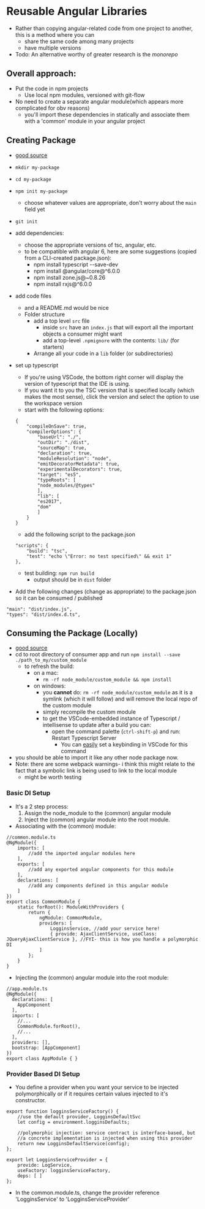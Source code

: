 Reusable Angular Libraries
===========================

- Rather than copying angular-related code from one project to another, this is a method where you can
    - share the same code among many projects
    - have multiple versions
- Todo: An alternative worthy of greater research is the *monorepo*

## Overall approach: 
- Put the code in npm projects  
    - Use local npm modules, versioned with git-flow
- No need to create a separate angular module(which appears more complicated for obv reasons)
    - you'll import these dependencies in statically and associate them with a 'common' module in your angular project
            
## Creating Package
- [good source](https://www.twilio.com/blog/2017/06/writing-a-node-module-in-typescript.html)
- `mkdir my-package`
- `cd my-package`
- `npm init my-package`
    - choose whatever values are appropriate, don't worry about the `main` field yet
- `git init`
- add dependencies:
    - choose the appropriate versions of tsc, angular, etc.
    - to be compatible with angular 6, here are some suggestions (copied from a CLI-created package.json):
        - npm install typescript --save-dev
        - npm install @angular/core@^6.0.0
        - npm install zone.js@~0.8.26
        - npm install rxjs@^6.0.0
- add code files
    - and a README.md would be nice
    - Folder structure
        - add a top level `src` file
            - inside `src` have an `index.js` that will export all the important objects a consumer might want        
            - add a top-level `.npmignore` with the contents: `lib/` (for starters)
        - Arrange all your code in a `lib` folder (or subdirectories)
- set up typescript
    - If you're using VSCode, the bottom right corner will display the version of typescript that the IDE is using.
    - If you want it to you the TSC version that is specified locally (which makes the most sense), click the version and select the option to use the workspace version
    - start with the following options:
    
    ```(json)
    {
        "compileOnSave": true,
        "compilerOptions": {
            "baseUrl": "./",
            "outDir": "./dist",
            "sourceMap": true,
            "declaration": true,
            "moduleResolution": "node",
            "emitDecoratorMetadata": true,
            "experimentalDecorators": true,
            "target": "es5",
            "typeRoots": [
            "node_modules/@types"
            ],
            "lib": [
            "es2017",
            "dom"
            ]
        }
    }
    ```

    - add the following script to the package.json

    ```(json)
    "scripts": {
        "build": "tsc",
        "test": "echo \"Error: no test specified\" && exit 1"
    },
    ```

    - test building: `npm run build`
        - output should be in `dist` folder


- Add the following changes (change as appropriate) to the package.json so it can be consumed / published 

```(json)
"main": "dist/index.js",
"types": "dist/index.d.ts",
```

## Consuming the Package (Locally)
- [good source](https://medium.com/@arnaudrinquin/build-modular-application-with-npm-local-modules-dfc5ff047bcc)
- cd to root directory of consumer app and run `npm install --save ./path_to_my/custom_module`
    - to refresh the build:
        - on a mac:
            - `rm -rf node_module/custom_module && npm install`
        - on windows:
            - you **cannot** do: `rm -rf node_module/custom_module` as it is a symlink (which it will follow) and will remove the local repo of the custom module
            - simply recompile the custom module
            - to get the VSCode-embedded instance of Typescript / intellisense to update after a build you can:
                - open the command palette (`ctrl-shift-p`) and run: Restart Typescript Server
                    - You can [easily](https://stackoverflow.com/questions/48387873/visual-studio-code-how-to-add-a-keybinding-for-a-command-palette-entry) set a keybinding in VSCode for this command
- you should be able to import it like any other node package now.
- Note: there are some webpack warnings- i think this might relate to the fact that a symbolic link is being used to link to the local module
    - might be worth testing

### Basic DI Setup
- It's a 2 step process:
    1. Assign the node_module to the (common) angular module
    2. Inject the (common) angular module into the root module.
- Associating with the (common) module:

```(typescript)
//common.module.ts
@NgModule({
    imports: [
        //add the imported angular modules here
    ],
    exports: [        
        //add any exported angular components for this module
    ],
    declarations: [
        //add any components defined in this angular module
    ]
})
export class CommonModule {
    static forRoot(): ModuleWithProviders {
        return {
            ngModule: CommonModule,                     
            providers: [
                LogginsService, //add your service here!
                { provide: AjaxClientService, useClass: JQueryAjaxClientService }, //FYI- this is how you handle a polymorphic DI
            ]
        };
    }
}
```

- Injecting the (common) angular module into the root module:

```(typescript)
//app.module.ts
@NgModule({
  declarations: [
    AppComponent
  ],
  imports: [
    //...
    CommonModule.forRoot(),
    //...
  ],
  providers: [],
  bootstrap: [AppComponent]
})
export class AppModule { }
```

### Provider Based DI Setup
- You define a provider when you want your service to be injected polymorphically or if it requires certain values injected to it's constructor.

```(typescript)    
export function logginsServiceFactory() {    
    //use the default provider, LogginsDefaultSvc
    let config = environment.logginsDefaults;

    //polymorphic injection: service contract is interface-based, but 
    //a concrete implementation is injected when using this provider
    return new LogginsDefaultService(config);
};

export let LogginsServiceProvider = {
    provide: LogService,
    useFactory: logginsServiceFactory, 
    deps: [ ]
};
```

- In the common.module.ts, change the provider reference 'LogginsService' to 'LogginsServiceProvider' 